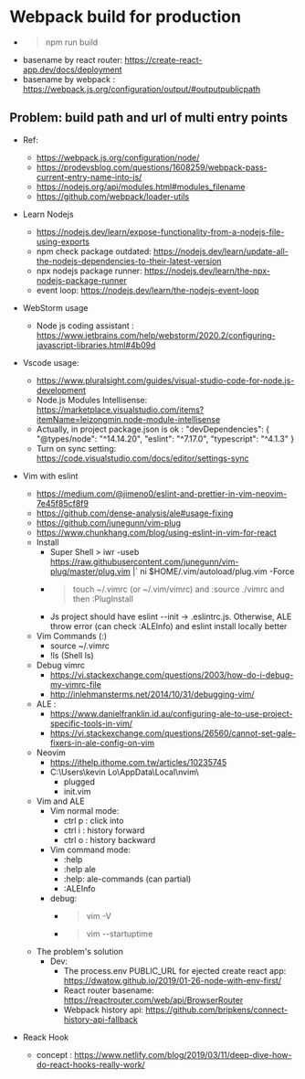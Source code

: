  # Webpack build for production 
- > npm run build 
- basename by react router: https://create-react-app.dev/docs/deployment 
- basename by webpack : https://webpack.js.org/configuration/output/#outputpublicpath


## Problem: build path and url of multi entry points 
- Ref:
    - https://webpack.js.org/configuration/node/
    - https://prodevsblog.com/questions/1608259/webpack-pass-current-entry-name-into-js/
    - https://nodejs.org/api/modules.html#modules_filename
    - https://github.com/webpack/loader-utils
- Learn Nodejs 
    - https://nodejs.dev/learn/expose-functionality-from-a-nodejs-file-using-exports
    - npm check package outdated: https://nodejs.dev/learn/update-all-the-nodejs-dependencies-to-their-latest-version
    - npx nodejs package runner: https://nodejs.dev/learn/the-npx-nodejs-package-runner
    - event loop: https://nodejs.dev/learn/the-nodejs-event-loop
- WebStorm usage 
   - Node js coding assistant : https://www.jetbrains.com/help/webstorm/2020.2/configuring-javascript-libraries.html#4b09d
- Vscode usage:
   - https://www.pluralsight.com/guides/visual-studio-code-for-node.js-development
   - Node.js Modules Intellisense: https://marketplace.visualstudio.com/items?itemName=leizongmin.node-module-intellisense
   - Actually, in project package.json is ok : 
        "devDependencies": {
            "@types/node": "^14.14.20",
            "eslint": "^7.17.0",
            "typescript": "^4.1.3"
        }
    - Turn on sync setting: https://code.visualstudio.com/docs/editor/settings-sync
- Vim with eslint
    - https://medium.com/@jimeno0/eslint-and-prettier-in-vim-neovim-7e45f85cf8f9
    - https://github.com/dense-analysis/ale#usage-fixing
    - https://github.com/junegunn/vim-plug
    - https://www.chunkhang.com/blog/using-eslint-in-vim-for-react
    - Install   
        - Super Shell > iwr -useb https://raw.githubusercontent.com/junegunn/vim-plug/master/plug.vim |`
    ni $HOME/.vim/autoload/plug.vim -Force
        - > touch ~/.vimrc (or ~/.vim/vimrc) and :source ./vimrc and then :PlugInstall 
        - Js project should have eslint --init -> .eslintrc.js. Otherwise, ALE throw error (can check :ALEInfo) and eslint install locally better
    - Vim Commands (:)
        - source ~/.vimrc 
        - !ls (Shell ls)
    - Debug vimrc 
        - https://vi.stackexchange.com/questions/2003/how-do-i-debug-my-vimrc-file
        - http://inlehmansterms.net/2014/10/31/debugging-vim/
    - ALE :
         - https://www.danielfranklin.id.au/configuring-ale-to-use-project-specific-tools-in-vim/
         - https://vi.stackexchange.com/questions/26560/cannot-set-gale-fixers-in-ale-config-on-vim
    - Neovim 
        - https://ithelp.ithome.com.tw/articles/10235745
        - C:\Users\kevin Lo\AppData\Local\nvim\
            - plugged 
            - init.vim 
    - Vim and ALE 
        - Vim normal mode:
            - ctrl p : click into 
            - ctrl i : history forward
            - ctrl o : history backward 
        - Vim command mode:
            - :help 
            - :help ale 
            - :help: ale-commands (can partial)
            - :ALEInfo
        - debug:
            - > vim -V
            - > vim --startuptime <file>
    - The problem's solution 
        - Dev: 
            - The process.env PUBLIC_URL for ejected create react app: https://dwatow.github.io/2019/01-26-node-with-env-first/
            - React router basename: https://reactrouter.com/web/api/BrowserRouter
            - Webpack history api: https://github.com/bripkens/connect-history-api-fallback


- Reack Hook 
    - concept : https://www.netlify.com/blog/2019/03/11/deep-dive-how-do-react-hooks-really-work/